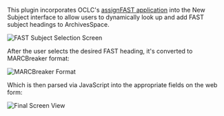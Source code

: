 This plugin incorporates OCLC's <a href="http://experimental.worldcat.org/fast/assignfast/">assignFAST application</a> into the New Subject interface to allow users to dynamically look up and add FAST subject headings to ArchivesSpace.


![FAST Subject Selection Screen](https://cloud.githubusercontent.com/assets/6333132/8283003/5cece942-18c2-11e5-910a-5e17ed401f22.png)

After the user selects the desired FAST heading, it's converted to MARCBreaker format:

![MARCBreaker Format](https://cloud.githubusercontent.com/assets/6333132/8283004/5f1f234c-18c2-11e5-90c9-354639c47b3d.png
)

Which  is then parsed via JavaScript into the appropriate fields on the web form:

![Final Screen View](https://cloud.githubusercontent.com/assets/6333132/8282946/0aa76158-18c2-11e5-857a-69c78e4a6801.png)

